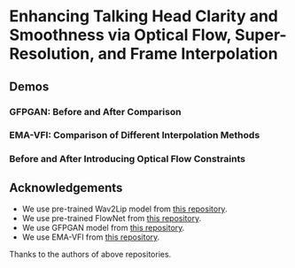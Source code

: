 # Enhancing Talking Head Clarity and Smoothness via Optical Flow, Super-Resolution, and Frame Interpolation

## Demos
### GFPGAN: Before and After Comparison


### EMA-VFI: Comparison of Different Interpolation Methods


### Before and After Introducing Optical Flow Constraints



## Acknowledgements
- We use pre-trained Wav2Lip model from [this repository](https://github.com/Rudrabha/Wav2Lip/tree/master/evaluation).
- We use pre-trained FlowNet from [this repository](https://github.com/NVIDIA/flownet2-pytorch).
- We use GFPGAN model from [this repository](https://github.com/TencentARC/GFPGAN).
- We use EMA-VFI from [this repository](https://github.com/MCG-NJU/EMA-VFI).

Thanks to the authors of above repositories.
